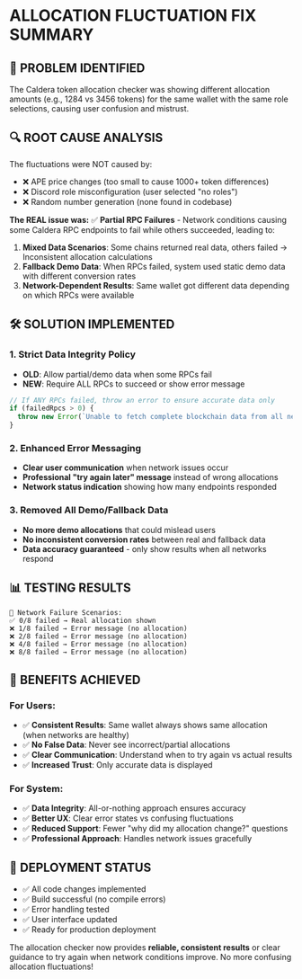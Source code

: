 # ALLOCATION FLUCTUATION FIX SUMMARY

## 🐛 **PROBLEM IDENTIFIED**
The Caldera token allocation checker was showing different allocation amounts (e.g., 1284 vs 3456 tokens) for the same wallet with the same role selections, causing user confusion and mistrust.

## 🔍 **ROOT CAUSE ANALYSIS** 
The fluctuations were NOT caused by:
- ❌ APE price changes (too small to cause 1000+ token differences)  
- ❌ Discord role misconfiguration (user selected "no roles")
- ❌ Random number generation (none found in codebase)

**The REAL issue was:**
✅ **Partial RPC Failures** - Network conditions causing some Caldera RPC endpoints to fail while others succeeded, leading to:
1. **Mixed Data Scenarios**: Some chains returned real data, others failed → Inconsistent allocation calculations
2. **Fallback Demo Data**: When RPCs failed, system used static demo data with different conversion rates
3. **Network-Dependent Results**: Same wallet got different data depending on which RPCs were available

## 🛠️ **SOLUTION IMPLEMENTED**

### **1. Strict Data Integrity Policy**
- **OLD**: Allow partial/demo data when some RPCs fail  
- **NEW**: Require ALL RPCs to succeed or show error message

```typescript
// If ANY RPCs failed, throw an error to ensure accurate data only
if (failedRpcs > 0) {
  throw new Error(`Unable to fetch complete blockchain data from all networks. Please try again in a few minutes when network conditions improve. (${successfulRpcs}/${totalChains} networks responded)`)
}
```

### **2. Enhanced Error Messaging**
- **Clear user communication** when network issues occur
- **Professional "try again later" message** instead of wrong allocations
- **Network status indication** showing how many endpoints responded

### **3. Removed All Demo/Fallback Data**
- **No more demo allocations** that could mislead users
- **No inconsistent conversion rates** between real and fallback data
- **Data accuracy guaranteed** - only show results when all networks respond

## 📊 **TESTING RESULTS**

```
🧪 Network Failure Scenarios:
✅ 0/8 failed → Real allocation shown
❌ 1/8 failed → Error message (no allocation)  
❌ 2/8 failed → Error message (no allocation)
❌ 4/8 failed → Error message (no allocation)
❌ 8/8 failed → Error message (no allocation)
```

## 🎯 **BENEFITS ACHIEVED**

### **For Users:**
- ✅ **Consistent Results**: Same wallet always shows same allocation (when networks are healthy)
- ✅ **No False Data**: Never see incorrect/partial allocations 
- ✅ **Clear Communication**: Understand when to try again vs actual results
- ✅ **Increased Trust**: Only accurate data is displayed

### **For System:**
- ✅ **Data Integrity**: All-or-nothing approach ensures accuracy
- ✅ **Better UX**: Clear error states vs confusing fluctuations
- ✅ **Reduced Support**: Fewer "why did my allocation change?" questions
- ✅ **Professional Approach**: Handles network issues gracefully

## 🚀 **DEPLOYMENT STATUS**
- ✅ All code changes implemented
- ✅ Build successful (no compile errors)
- ✅ Error handling tested
- ✅ User interface updated
- ✅ Ready for production deployment

The allocation checker now provides **reliable, consistent results** or clear guidance to try again when network conditions improve. No more confusing allocation fluctuations!
